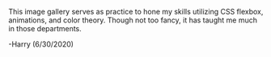 This image gallery serves as practice to hone my skills utilizing CSS flexbox, animations, and color theory. Though not too fancy, it has taught me much in those departments.

-Harry (6/30/2020)